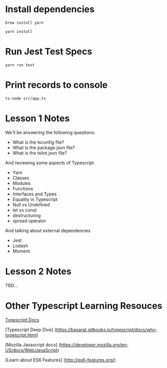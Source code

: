 # Install dependencies
`brew install yarn`

`yarn install`

# Run Jest Test Specs

`yarn run test`

# Print records to console

`ts-node src/app.ts`

# Lesson 1 Notes

We'll be answering the following questions:
- What is the tsconfig file?
- What is the package.json file?
- What is the tslint.json file?

And reviewing some aspects of Typescript
- Yarn
- Classes
- Modules
- Functions
- Interfaces and Types
- Equality in Typescript
- Null vs Undefined
- let vs const
- destructuring
- spread operator

And talking about external dependencies
- Jest
- Lodash
- Moment

# Lesson 2 Notes
TBD...

# Other Typescript Learning Resouces
[Typescript Docs](https://www.typescriptlang.org/docs/home.html)

[Typescript Deep Dive]
(https://basarat.gitbooks.io/typescript/docs/why-typescript.html)

[Mozilla Javascript docs]
(https://developer.mozilla.org/en-US/docs/Web/JavaScript)

[Learn about ES6 Features]
(http://es6-features.org/)